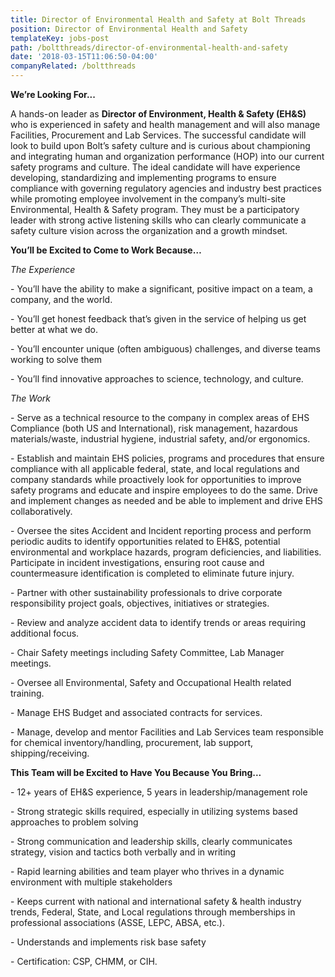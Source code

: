 ```yaml
---
title: Director of Environmental Health and Safety at Bolt Threads
position: Director of Environmental Health and Safety
templateKey: jobs-post
path: /boltthreads/director-of-environmental-health-and-safety
date: '2018-03-15T11:06:50-04:00'
companyRelated: /boltthreads
---
```

**We’re Looking For...**

A hands-on leader as **Director of Environment, Health & Safety (EH&S)** who is experienced in safety and health management and will also manage Facilities, Procurement and Lab Services. The successful candidate will look to build upon Bolt’s safety culture and is curious about championing and integrating human and organization performance (HOP) into our current safety programs and culture. The ideal candidate will have experience developing, standardizing and implementing programs to ensure compliance with governing regulatory agencies and industry best practices while promoting employee involvement in the company’s multi-site Environmental, Health & Safety program. They must be a participatory leader with strong active listening skills who can clearly communicate a safety culture vision across the organization and a growth mindset.

**You’ll be Excited to Come to Work Because…**

_The Experience_

\- You’ll have the ability to make a significant, positive impact on a team, a company, and the world.

\- You’ll get honest feedback that’s given in the service of helping us get better at what we do.

\- You’ll encounter unique (often ambiguous) challenges, and diverse teams working to solve them

\- You’ll find innovative approaches to science, technology, and culture.



_The Work_

\- Serve as a technical resource to the company in complex areas of EHS Compliance (both US and International), risk management, hazardous materials/waste, industrial hygiene, industrial safety, and/or ergonomics.

\- Establish and maintain EHS policies, programs and procedures that ensure compliance with all applicable federal, state, and local regulations and company standards while proactively look for opportunities to improve safety programs and educate and inspire employees to do the same. Drive and implement changes as needed and be able to implement and drive EHS collaboratively.

\- Oversee the sites Accident and Incident reporting process and perform periodic audits to identify opportunities related to EH&S, potential environmental and workplace hazards, program deficiencies, and liabilities. Participate in incident investigations, ensuring root cause and countermeasure identification is completed to eliminate future injury.

\- Partner with other sustainability professionals to drive corporate responsibility project goals, objectives, initiatives or strategies.

\- Review and analyze accident data to identify trends or areas requiring additional focus.

\- Chair Safety meetings including Safety Committee, Lab Manager meetings.

\- Oversee all Environmental, Safety and Occupational Health related training.

\- Manage EHS Budget and associated contracts for services.

\- Manage, develop and mentor Facilities and Lab Services team responsible for chemical inventory/handling, procurement, lab support, shipping/receiving.



**This Team will be Excited to Have You Because You Bring...**

\- 12+ years of EH&S experience, 5 years in leadership/management role

\- Strong strategic skills required, especially in utilizing systems based approaches to problem solving

\- Strong communication and leadership skills, clearly communicates strategy, vision and tactics both verbally and in writing

\- Rapid learning abilities and team player who thrives in a dynamic environment with multiple stakeholders

\- Keeps current with national and international safety & health industry trends, Federal, State, and Local regulations through memberships in professional associations (ASSE, LEPC, ABSA, etc.).

\- Understands and implements risk base safety

\- Certification: CSP, CHMM, or CIH.
